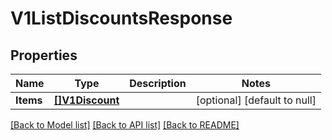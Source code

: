 # V1ListDiscountsResponse

## Properties
Name | Type | Description | Notes
------------ | ------------- | ------------- | -------------
**Items** | [**[]V1Discount**](V1Discount.md) |  | [optional] [default to null]

[[Back to Model list]](../README.md#documentation-for-models) [[Back to API list]](../README.md#documentation-for-api-endpoints) [[Back to README]](../README.md)


